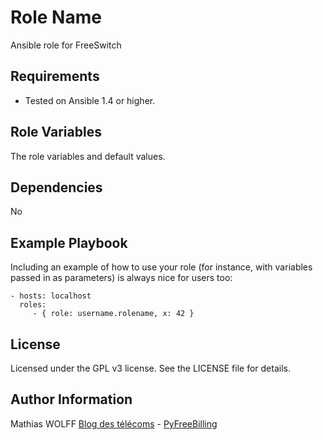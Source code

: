 Role Name
=========

Ansible role for FreeSwitch

Requirements
------------

- Tested on Ansible 1.4 or higher.

Role Variables
--------------

The role variables and default values.

Dependencies
------------

No

Example Playbook
----------------

Including an example of how to use your role (for instance, with variables passed in as parameters) is always nice for users too:

    - hosts: localhost
      roles:
         - { role: username.rolename, x: 42 }

License
-------


Licensed under the GPL v3 license. See the LICENSE file for details.

Author Information
------------------

Mathias WOLFF [Blog des télécoms](http://www.blog-des-telecoms.com) - [PyFreeBilling](https://www.pyfreebilling.com)

